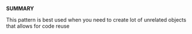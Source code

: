 **SUMMARY**

This pattern is best used when you need to create lot of unrelated objects that allows for code reuse
